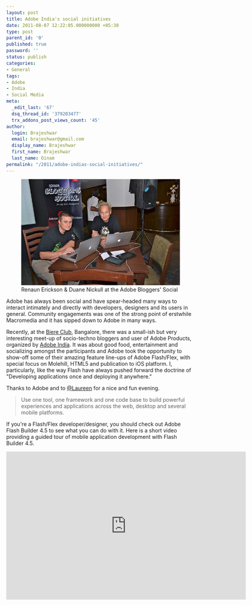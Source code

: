 ```yaml
---
layout: post
title: Adobe India's social initiatives
date: 2011-08-07 12:22:05.000000000 +05:30
type: post
parent_id: '0'
published: true
password: ''
status: publish
categories:
- General
tags:
- Adobe
- India
- Social Media
meta:
  _edit_last: '67'
  dsq_thread_id: '379203477'
  trx_addons_post_views_count: '45'
author:
  login: Brajeshwar
  email: brajeshwar@gmail.com
  display_name: Brajeshwar
  first_name: Brajeshwar
  last_name: Oinam
permalink: "/2011/adobe-indias-social-initiatives/"
---
```

<figure><a href="http://www.flickr.com/photos/brajeshwar/sets/72157627188858313/" title="Renaun Erickson &amp; Duane Nickull at the Adobe Bloggers' Social"><img src="/static/2011/08/5989976150_6fa79f8bc0_z.jpg" alt="Renaun Erickson &amp; Duane Nickull" /></a><br />
<figcaption>Renaun Erickson &amp; Duane Nickull at the Adobe Bloggers' Social</figcaption>
</figure>
<p>Adobe has always been social and have spear-headed many ways to interact intimately and directly with developers, designers and its users in general. Community engagements was one of the strong point of erstwhile Macromedia and it has sipped down to Adobe in many ways.</p>
<p><!--more--></p>
<p>Recently, at the <a href="http://maps.google.com/maps/place?q=the+biere+club,+bangalore&hl=en&cid=12469811485073525810">Biere Club</a>, Bangalore, there was a small-ish but very interesting meet-up of socio-techno bloggers and user of Adobe Products, organized by <a href="https://www.facebook.com/AdobeIndia">Adobe India</a>. It was about good food, entertainment and socializing amongst the participants and Adobe took the opportunity to show-off some of their amazing feature line-ups of Adobe Flash/Flex, with special focus on Molehill, HTML5 and publication to iOS platform. I, particularly, like the way Flash have always pushed forward the doctrine of "Developing applications once and deploying it anywhere."</p>
<p>Thanks to Adobe and to <a href="https://twitter.com/laureenche">@Laureen</a> for a nice and fun evening.</p>
<blockquote><p>Use one tool, one framework and one code base to build powerful experiences and applications across the web, desktop and several mobile platforms.</p></blockquote>
<p>If you're a Flash/Flex developer/designer, you should check out Adobe Flash Builder 4.5 to see what you can do with it. Here is a short video providing a guided tour of mobile application development with Flash Builder 4.5.</p>
<p><iframe title="AdobeTV Video Player" width="640" height="395" src="http://tv.adobe.com/embed/64/9821/" frameborder="0" allowfullscreen scrolling="no"></iframe></p>
